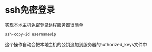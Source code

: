 # ssh免密登录



实现本地主机免密登录远程服务器很简单

```bash
ssh-copy-id username@ip
```

这个操作自动会把本地主机的公钥追加到服务器的authorized_keys文件中

